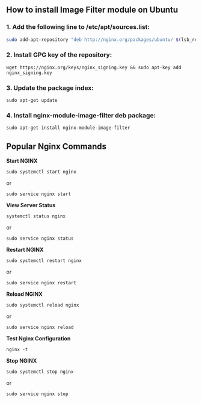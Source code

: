## How to install Image Filter module on Ubuntu

### 1. Add the following line to /etc/apt/sources.list:

```bash
sudo add-apt-repository "deb http://nginx.org/packages/ubuntu/ $(lsb_release -s -c) nginx"
```

### 2. Install GPG key of the repository:
```
wget https://nginx.org/keys/nginx_signing.key && sudo apt-key add nginx_signing.key
```

### 3. Update the package index:
```
sudo apt-get update
```

### 4. Install nginx-module-image-filter deb package:
```
sudo apt-get install nginx-module-image-filter
```

## Popular Nginx Commands

**Start NGINX**
```
sudo systemctl start nginx
```

or 
```
sudo service nginx start 
```

**View Server Status**
```
systemctl status nginx
```

or 
```
sudo service nginx status
```

**Restart NGINX**
```
sudo systemctl restart nginx
```

or
```
sudo service nginx restart
```

**Reload NGINX**
```
sudo systemctl reload nginx
```

or
```
sudo service nginx reload
```

**Test Nginx Configuration**
```
nginx -t
```

**Stop NGINX**
```
sudo systemctl stop nginx
```

or
```
sudo service nginx stop
```
